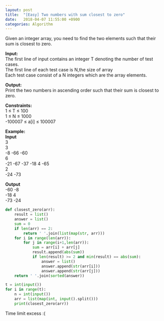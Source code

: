 ```yaml
---
layout: post
title:  "[Easy] Two numbers with sum closest to zero"
date:   2018-04-07 11:55:00 +0900
categories: Algorithm
---
```


Given an integer array, you need to find the two elements such that their sum is closest to zero.
 
**Input:**  
The first line of input contains an integer T denoting the number of test cases.    
The first line of each test case is N,the size of array  
Each test case consist of a N integers which are the array elements.
 
**Output:**  
Print the two numbers in ascending order such that their sum is closest to zero.
 
**Constraints:**  
1 ≤ T ≤ 100  
1 ≤ N ≤ 1000  
-100007 ≤ a[i] ≤ 100007  
 
**Example:**  
**Input**   
3  
3  
-8 -66 -60    
6  
-21 -67 -37 -18 4 -65    
2  
-24 -73    
 
**Output**  
-60 -8  
-18 4  
-73 -24  

```python
def closest_zero(arr):
    result = list()
    answer = list()
    sum = 0
    if len(arr) == 2:
        return ' '.join(list(map(str, arr)))
    for i in range(len(arr)):
        for j in range(i+1,len(arr)):
            sum = arr[i] + arr[j]
            result.append(abs(sum))
            if len(result) >= 2 and min(result) == abs(sum):
                answer = list()
                answer.append(str(arr[i]))
                answer.append(str(arr[j]))
    return ' '.join(sorted(answer))

t = int(input())
for i in range(t):
    n = int(input())
    arr = list(map(int, input().split()))
    print(closest_zero(arr))
```


Time limit excess :(